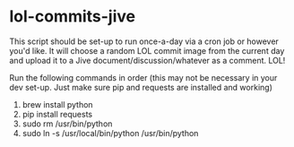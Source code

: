 lol-commits-jive
================

This script should be set-up to run once-a-day via a cron job or however you'd like.  It will choose a random LOL commit image from the current day and upload it to a Jive document/discussion/whatever as a comment.  LOL!

Run the following commands in order (this may not be necessary in your dev set-up.  Just make sure pip and requests are installed and working)

1.  brew install python
2.  pip install requests
3.  sudo rm /usr/bin/python
3.  sudo ln -s /usr/local/bin/python /usr/bin/python